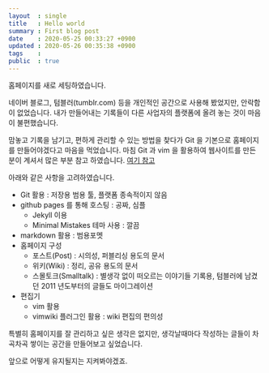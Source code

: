 ```yaml
---
layout  : single
title   : Hello world
summary : First blog post
date    : 2020-05-25 00:33:27 +0900
updated : 2020-05-26 00:35:38 +0900
tags    :
public  : true
---
```


홈페이지를 새로 세팅하였습니다.

네이버 블로그, 텀블러(tumblr.com) 등을 개인적인 공간으로 사용해 봤었지만, 안락함이 없었습니다. 내가 만들어내는 기록들이 다른 사업자의 플랫폼에 올려 놓는 것이 마음이 불편했습니다.

맘놓고 기록을 남기고, 편하게 관리할 수 있는 방법을 찾다가 Git 을 기본으로 홈페이지를 만들어야겠다고 마음을 먹었습니다. 마침 Git 과 vim 을 활용하여 웹사이트를 만든 분이 계셔서 많은 부분 참고 하였습니다. [여기 참고](https://johngrib.github.io/wiki/my-wiki/)

아래와 같은 사항을 고려하였습니다.

* Git 활용 : 저장용 범용 툴, 플랫폼 종속적이지 않음
* github pages 를 통해 호스팅 : 공짜, 심플
  * Jekyll 이용
  * Minimal Mistakes 테마 사용 : 깔끔
* markdown 활용 : 범용포멧
* 홈페이지 구성
  * 포스트(Post) : 시의성, 퍼블리싱 용도의 문서
  * 위키(Wiki) : 정리, 공유 용도의 문서
  * 스몰토크(Smalltalk) : 별생각 없이 떠오르는 이야기들 기록용, 텀블러에 남겼던 2011 년도부터의 글들도 마이그레이션
* 편집기
  * vim 활용
  * vimwiki 플러그인 활용 : wiki 편집의 편의성

특별히 홈페이지를 잘 관리하고 싶은 생각은 없지만, 생각날때마다 작성하는 글들이 차곡차곡 쌓이는 공간을 만들어보고 싶었습니다.

앞으로 어떻게 유지될지는 지켜봐야겠죠.


